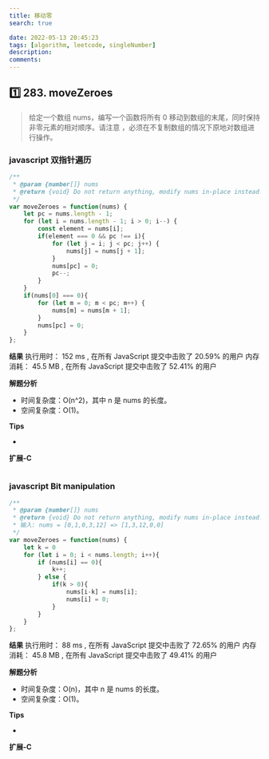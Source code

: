 ```yaml
---
title: 移动零
search: true

date: 2022-05-13 20:45:23
tags: [algorithm, leetcode, singleNumber]
description:
comments:
---
```


## 1️⃣ 283. moveZeroes

> 给定一个数组 nums，编写一个函数将所有 0 移动到数组的末尾，同时保持非零元素的相对顺序。请注意 ，必须在不复制数组的情况下原地对数组进行操作。


### javascript 双指针遍历

```javascript
/**
 * @param {number[]} nums
 * @return {void} Do not return anything, modify nums in-place instead.
 */
var moveZeroes = function(nums) {
    let pc = nums.length - 1;
    for (let i = nums.length - 1; i > 0; i--) {
        const element = nums[i];
        if(element === 0 && pc !== i){
            for (let j = i; j < pc; j++) {
                nums[j] = nums[j + 1];
            }
            nums[pc] = 0;
            pc--;
        }
    }
    if(nums[0] === 0){
        for (let m = 0; m < pc; m++) {
            nums[m] = nums[m + 1];
        }
        nums[pc] = 0;
    }
};
```

**结果**
执行用时： 152 ms , 在所有 JavaScript 提交中击败了 20.59% 的用户 
内存消耗： 45.5 MB , 在所有 JavaScript 提交中击败了 52.41% 的用户

**解题分析**
-   时间复杂度：O(n^2)，其中 n 是 nums 的长度。
-   空间复杂度：O(1)。

**Tips**

-  

**扩展-C**

```C

```

### javascript Bit manipulation

```javascript
/**
 * @param {number[]} nums
 * @return {void} Do not return anything, modify nums in-place instead.
 * 输入: nums = [0,1,0,3,12] => [1,3,12,0,0]
 */
var moveZeroes = function(nums) {
    let k = 0
    for (let i = 0; i < nums.length; i++){
        if (nums[i] == 0){
            k++;
        } else {
            if(k > 0){
                nums[i-k] = nums[i];
                nums[i] = 0;
            }
        }
    }
};
```

**结果**
执行用时： 88 ms , 在所有 JavaScript 提交中击败了 72.65% 的用户
内存消耗： 45.8 MB , 在所有 JavaScript 提交中击败了 49.41% 的用户

**解题分析**
-   时间复杂度：O(n)，其中 n 是 nums 的长度。
-   空间复杂度：O(1)。


**Tips**

-  

**扩展-C**

```C

```

[](https://leetcode.cn/leetbook/read/top-interview-questions-easy/x2y0c2/)